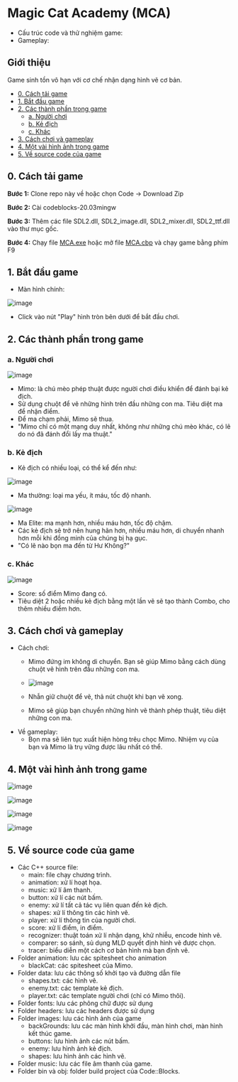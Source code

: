 # Magic Cat Academy (MCA)
- Cấu trúc code và thử nghiệm game: 
- Gameplay: 

## Giới thiệu 
Game sinh tồn vô hạn với cơ chế nhận dạng hình vẽ cơ bản.

- [0. Cách tải game](#0-cách-tải-game)
- [1. Bắt đầu game](#1-bắt-đầu-game)
- [2. Các thành phần trong game](#2-các-thành-phần-trong-game)
  * [a. Người chơi](#a-người-chơi)
  * [b. Kẻ địch](#b-kẻ-địch)
  * [c. Khác](#c-khác)
- [3. Cách chơi và gameplay](#3-cách-chơi-và-gameplay)
- [4. Một vài hình ảnh trong game](#4-một-vài-hình-ảnh-trong-game)
- [5. Về source code của game](#5-về-source-code-của-game)

## 0. Cách tải game
**Bước 1:** Clone repo này về hoặc chọn Code -> Download Zip

**Bước 2:** Cài codeblocks-20.03mingw

**Bước 3:** Thêm các file SDL2.dll, SDL2_image.dll, SDL2_mixer.dll, SDL2_ttf.dll vào thư mục gốc.

**Bước 4:** Chạy file [MCA.exe](MCA.exe) hoặc mở file [MCA.cbp](MCA.cbp) và chạy game bằng phím F9

## 1. Bắt đầu game

- Màn hình chính:

![image](https://github.com/ItsMeITUES/Magic-Cat-Academy/assets/147250056/5376b834-bbcf-483a-a04c-d80a6ba7f484)

- Click vào nút "Play" hình tròn bên dưới để bắt đầu chơi.

## 2. Các thành phần trong game
### a. Người chơi
![image](https://github.com/ItsMeITUES/Magic-Cat-Academy/assets/147250056/075a0643-059e-4235-9a3e-48c422fe793b)

- Mimo: là chú mèo phép thuật được người chơi điều khiển để đánh bại kẻ địch.
- Sử dụng chuột để vẽ những hình trên đầu những con ma. Tiêu diệt ma để nhận điểm.
- Để ma chạm phải, Mimo sẽ thua.
- "Mimo chỉ có một mạng duy nhất, không như những chú mèo khác, có lẽ do nó đã đánh đổi lấy ma thuật."
### b. Kẻ địch
- Kẻ địch có nhiều loại, có thể kể đến như:
  
![image](https://github.com/ItsMeITUES/Magic-Cat-Academy/assets/147250056/3345be69-ffff-4b56-b793-87438867b12c)

- Ma thường: loại ma yếu, ít máu, tốc độ nhanh.

![image](https://github.com/ItsMeITUES/Magic-Cat-Academy/assets/147250056/d2f4ae5b-eafc-447a-a92e-ab88e0859827)

- Ma Elite: ma mạnh hơn, nhiều máu hơn, tốc độ chậm.
- Các kẻ địch sẽ trở nên hung hãn hơn, nhiều máu hơn, di chuyển nhanh hơn mỗi khi đồng minh của chúng bị hạ gục.
- "Có lẽ nào bọn ma đến từ Hư Không?"
### c. Khác

![image](https://github.com/ItsMeITUES/Magic-Cat-Academy/assets/147250056/5de3e074-4c21-4bd6-b9ee-6f4db933d29d)

- Score: số điểm Mimo đang có.
- Tiêu diệt 2 hoặc nhiều kẻ địch bằng một lần vẽ sẽ tạo thành Combo, cho thêm nhiều điểm hơn.

## 3. Cách chơi và gameplay

- Cách chơi:
  * Mimo đứng im không di chuyển. Bạn sẽ giúp Mimo bằng cách dùng chuột vẽ hình trên đầu những con ma.
  * ![image](https://github.com/ItsMeITUES/Magic-Cat-Academy/assets/147250056/41e8be41-e098-454c-a323-071c8c7a0e8e)

  * Nhẫn giữ chuột để vẽ, thả nút chuột khi bạn vẽ xong.
  * Mimo sẽ giúp bạn chuyển những hình vẽ thành phép thuật, tiêu diệt những con ma. 
- Về gameplay:
  * Bọn ma sẽ liên tục xuất hiện hòng trêu chọc Mimo. Nhiệm vụ của bạn và Mimo là trụ vững được lâu nhất có thể. 
   
## 4. Một vài hình ảnh trong game
![image](https://github.com/ItsMeITUES/Magic-Cat-Academy/assets/147250056/dd767b5b-b22a-4c71-8402-4e89f1daf84e)

![image](https://github.com/ItsMeITUES/Magic-Cat-Academy/assets/147250056/f45d0938-52e2-49cc-8eae-6c8c1b4b757c)

![image](https://github.com/ItsMeITUES/Magic-Cat-Academy/assets/147250056/29d95482-ee05-4255-9ef0-2a4754292653)

![image](https://github.com/ItsMeITUES/Magic-Cat-Academy/assets/147250056/3c4a898b-1d37-4956-a49a-b7e64a6e455c)


## 5. Về source code của game
- Các C++ source file:
  * main: file chạy chương trình.
  * animation: xử lí hoạt họa.
  * music: xử lí âm thanh.
  * button: xử lí các nút bấm.
  * enemy: xử lí tất cả tác vụ liên quan đến kẻ địch.
  * shapes: xử lí thông tin các hình vẽ.
  * player: xử lí thông tin của người chơi.
  * score: xử lí điểm, in điểm.
  * recognizer: thuật toán xử lí nhận dạng, khử nhiễu, encode hình vẽ.
  * comparer: so sánh, sủ dụng MLD quyết định hình vẽ được chọn.
  * tracer: biểu diễn một cách cơ bản hình mà bạn định vẽ.
- Folder animation: lưu các spitesheet cho animation
  * blackCat: các spitesheet của Mimo.
- Folder data: lưu các thông số khởi tạo và đường dẫn file
  * shapes.txt: các hình vẽ.
  * enemy.txt: các template kẻ địch.
  * player.txt: các template người chơi (chỉ có Mimo thôi).
- Folder fonts: lưu các phông chữ được sử dụng
- Folder headers: lưu các headers được sử dụng
- Folder images: lưu các hình ảnh của game
  * backGrounds: lưu các màn hình khởi đầu, màn hình chơi, màn hình kết thúc game.
  * buttons: lưu hình ảnh các nút bấm.
  * enemy: lưu hình ảnh kẻ địch.
  * shapes: lưu hình ảnh các hình vẽ.
- Folder music: lưu các file âm thanh của game.
- Folder bin và obj: folder build project của Code::Blocks.
